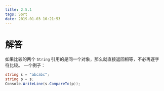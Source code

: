 ```yaml
---
title: 2.5.1
tags: Sort
date: 2019-01-03 16:21:53
---
```


# 解答

如果比较的两个 `String` 引用的是同一个对象，那么就直接返回相等，不必再逐字符比较。
一个例子：

```csharp
string s = "abcabc";
string p = s;
Console.WriteLine(s.CompareTo(p));
```

